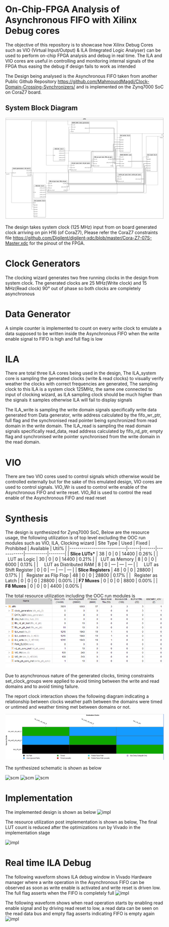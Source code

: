 # On-Chip-FPGA Analysis of Asynchronous FIFO with Xilinx Debug cores
The objective of this repository is to showcase how Xilinx Debug Cores such as VIO (Virtual Input/Output) & ILA (Integrated Logic Analyser) can be used to perform on-chip FPGA analysis and debug in real time.
The ILA and VIO cores are useful in controlling and monitoring internal signals of the FPGA thus easing the debug if design fails to work as intended

The Design being analysed is the Asynchronous FIFO taken from another Public Github Repository https://github.com/MahmouodMagdi/Clock-Domain-Crossing-Synchronizers/ and is implemented on the Zynq7000 SoC on CoraZ7 board.

## System Block Diagram

![BD](AFIFO-BD.svg)

The design takes system clock (125 MHz) input from on board generated clock arriving on pin H16 (of CoraZ7), Please refer the CoraZ7 constraints file https://github.com/Digilent/digilent-xdc/blob/master/Cora-Z7-07S-Master.xdc for the pinout of the FPGA.
# Clock Generators
The clocking wizard generates two free running clocks in the design from system clock.
The generated clocks are 25 MHz(Write clock) and 15 MHz(Read clock) 90° out of phase so both clocks are completely asynchronous

# Data Generator
A simple counter is implemented to count on every write clock to emulate a data supposed to be written inside the Asynchronous FIFO when the write enable signal to FIFO is high and full flag is low

# ILA
There are total three ILA cores being used in the design, The ILA_system core is sampling the generated clocks (write & read clocks) to visually verify weather the clocks with correct frequencies are generated, The sampling clock to this ILA is a system clock 125MHz, the same one connected to input of clocking wizard, as ILA sampling clock should be much higher than the signals it samples otherwise ILA will fail to display signals

The ILA_write is sampling the write domain signals specifically write data generated from Data generator, write address calculated by the fifo_wr_ptr, full flag and the synchronised read pointer being synchronized from read domain in the write domain.
The ILA_read is sampling the read domain signals specifically read_data, read address calculated by fifo_rd_ptr, empty flag and synchronised write pointer synchronised from the write domain in the read domain.

# VIO

There are two VIO cores used to control signals which otherwise would be controlled externally but for the sake of this emulated design, VIO cores are used to control signals.
VIO_Wr is used to control write enable of the Asynchronous FIFO and write reset.
VIO_Rd is used to control the read enable of the Asynchronous FIFO and read reset

# Synthesis
The design is synthesized for Zynq7000 SoC, Below are the resource usage, the following utilization is of top level excluding the OOC run modules such as VIO, ILA, Clocking wizard
| Site Type                  | Used | Fixed | Prohibited | Available | Util% |
|----------------------------|------|-------|------------|-----------|--------|
| **Slice LUTs\***           |   38 |     0 |          0 |     14400 |  0.26% |
| &nbsp;&nbsp;LUT as Logic   |   30 |     0 |          0 |     14400 |  0.21% |
| &nbsp;&nbsp;LUT as Memory  |    8 |     0 |          0 |      6000 |  0.13% |
| &nbsp;&nbsp;&nbsp;&nbsp;LUT as Distributed RAM | 8 | 0 | — | — | — |
| &nbsp;&nbsp;&nbsp;&nbsp;LUT as Shift Register  | 0 | 0 | — | — | — |
| **Slice Registers**        |   48 |     0 |          0 |     28800 |  0.17% |
| &nbsp;&nbsp;Register as Flip Flop | 48 | 0 | 0 | 28800 | 0.17% |
| &nbsp;&nbsp;Register as Latch     | 0  | 0 | 0 | 28800 | 0.00% |
| **F7 Muxes**               |    0 |     0 |          0 |      8800 |  0.00% |
| **F8 Muxes**               |    0 |     0 |          0 |      4400 |  0.00% |


The total resource utilization including the OOC run modules is 
![ooc_util](reseource_ooc.png)



Due to asynchronous nature of the generated clocks, timing constraints set_clock_groups were applied to avoid timing between the write and read domains and to avoid timing failure.

The report clock interaction shows the following diagram indicating a relationship between clocks weather path between the domains were timed or untimed and weather timing met between domains or not.

![rci](report_clock_interaction.png)

The synthesized schematic is shown as below 

![scm](schematic-afifo1.png)
![scm](schematic-afifo2.png)
![scm](schematic-afifo3.png)

# Implementation

The implemented design is shown as below
![impl](implemented-afifo.png)

The resource utilization post implementation is shown as below, The final LUT count is reduced after the optimizations run by Vivado in the implementation stage

![impl](implemented-util.png)


# Real time ILA Debug

The following waveform shows ILA debug window in Vivado Hardware manager where a write operation in the Asynchronous FIFO can be observed as soon as write enable is activated and write reset is driven low. The full flag asserts when the FIFO is completely full
![impl](implemented-util.png)

The following waveform shows when read operation starts by enabling read enable signal and by driving read reset to low, a read data can be seen on the read data bus and empty flag asserts indicating FIFO is empty again
![impl](implemented-util.png)




